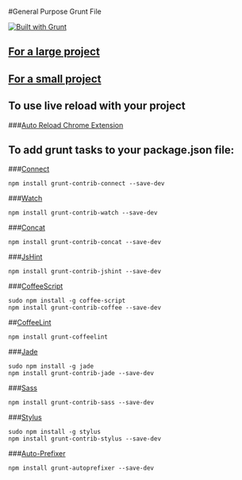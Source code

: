 #General Purpose Grunt File


[![Built with Grunt](https://cdn.gruntjs.com/builtwith.png)](http://gruntjs.com/)

## [For a large project](https://github.com/mmcfadyen91/Grunt-Project-Boilerplate/tree/master/Big%20Project)

## [For a small project](https://github.com/mmcfadyen91/Grunt-Project-Boilerplate/tree/master/Small%20Project)


## To use live reload with your project

###[Auto Reload Chrome Extension](https://chrome.google.com/webstore/detail/livereload/jnihajbhpnppcggbcgedagnkighmdlei?hl=en)


## To add grunt tasks to your package.json file:

###[Connect](https://github.com/gruntjs/grunt-contrib-connect)
```shell
npm install grunt-contrib-connect --save-dev
```

###[Watch](https://github.com/gruntjs/grunt-contrib-watch)
```shell
npm install grunt-contrib-watch --save-dev
```

###[Concat](https://github.com/gruntjs/grunt-contrib-concat)
```shell
npm install grunt-contrib-concat --save-dev
```

###[JsHint](https://github.com/gruntjs/grunt-contrib-jshint)
```shell
npm install grunt-contrib-jshint --save-dev
```

###[CoffeeScript](https://github.com/gruntjs/grunt-contrib-coffee)
```shell
sudo npm install -g coffee-script
npm install grunt-contrib-coffee --save-dev
```

##[CoffeeLint](https://github.com/vojtajina/grunt-coffeelint)
```shell
npm install grunt-coffeelint
```

###[Jade](https://github.com/gruntjs/grunt-contrib-jade)
```shell
sudo npm install -g jade
npm install grunt-contrib-jade --save-dev
```

###[Sass](https://github.com/gruntjs/grunt-contrib-sass)
```shell
npm install grunt-contrib-sass --save-dev
```

###[Stylus](https://github.com/gruntjs/grunt-contrib-stylus)
```shell
sudo npm install -g stylus
npm install grunt-contrib-stylus --save-dev
```

###[Auto-Prefixer](https://github.com/nDmitry/grunt-autoprefixer)
```shell
npm install grunt-autoprefixer --save-dev
```